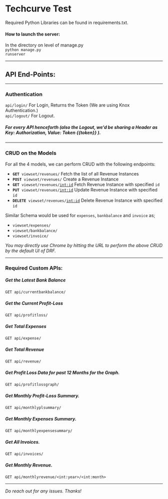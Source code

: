 # Techcurve Test

Required Python Libraries can be found in requirements.txt.

#### How to launch the server:
In the directory on level of manage.py<br>
<code>python manage.py runserver</code>

<hr>

## API End-Points:

<hr>

### Authentication
<code>api/login/</code> For Login, Returns the Token (We are using Knox Authentication.)<br>
<code>api/logout/</code> For Logout.

##### For every API henceforth (also the Logout, we'd be sharing a Header as Key: Authorization, Value: Token {{token}} ).

<hr>

### CRUD on the Models

For all the 4 models, we can perform CRUD with the following endpoints:
- <code><strong>GET</strong> viewset/revenues/</code> Fetch the list of all Revenue Instances
- <code><strong>POST</strong> viewset/revenues/</code> Create a Revenue Instance
- <code><strong>GET</strong> viewset/revenues/<int:id></code> Fetch Revenue Instance with specified `id`
- <code><strong>PUT</strong> viewset/revenues/<int:id></code> Update Revenue Instance with specified `id`
- <code><strong>DELETE</strong> viewset/revenues/<int:id></code> Delete Revenue Instance with specified `id`

Similar Schema would be used for `expenses`, `bankbalance` and `invoice` as;
- `viewset/expenses/`
- `viewset/bankbalance/`
- `viewset/invoice/`

<i>You may directly use Chrome by hitting  the URL to perform the above CRUD by the default UI of DRF.</i>

<hr>

### Required Custom APIs:

##### Get the Latest Bank Balance
`GET api/currentbankbalance/`

##### Get the Current Profit-Loss
`GET api/profitloss/`

##### Get Total Expenses
`GET api/expense/`

##### Get Total Revenue
`GET api/revenue/`

##### Get Profit Loss Data for past 12 Months for the Graph.
`GET api/profitlossgraph/`

##### Get Monthly Profit-Loss Summary.
`GET api/monthlyplsummary/`

##### Get Monthly Expenses Summary.
`GET api/monthlyexpensesummary/`

##### Get All Invoices.
`GET api/invoices/`

##### Get Monthly Revenue.
`GET api/monthlyrevenue/<int:year>/<int:month>`

<hr>
<i>Do reach out for any issues. Thanks!</i>
